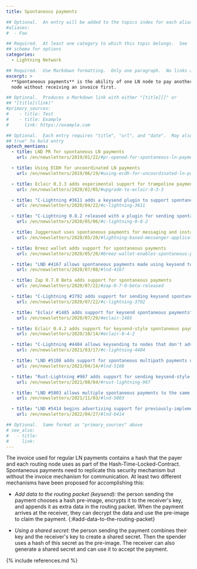 ```yaml
---
title: Spontaneous payments

## Optional.  An entry will be added to the topics index for each alias
#aliases:
#  - Foo

## Required.  At least one category to which this topic belongs.  See
## schema for options
categories:
  - Lightning Network

## Required.  Use Markdown formatting.  Only one paragraph.  No links allowed.
excerpt: >
  **Spontaneous payments** is the ability of one LN node to pay another
  node without receiving an invoice first.

## Optional.  Produces a Markdown link with either "[title][]" or
## "[title](link)"
#primary_sources:
#    - title: Test
#    - title: Example
#      link: https://example.com

## Optional.  Each entry requires "title", "url", and "date".  May also use "feature:
## true" to bold entry
optech_mentions:
  - title: LND PR for spontaneous LN payments
    url: /en/newsletters/2019/01/22/#pr-opened-for-spontaneous-ln-payments

  - title: Using ECDH for uncoordinated LN payments
    url: /en/newsletters/2019/06/19/#using-ecdh-for-uncoordinated-ln-payments

  - title: Eclair 0.3.3 adds experimental support for trampoline payments
    url: /en/newsletters/2020/02/05/#upgrade-to-eclair-0-3-3

  - title: "C-Lightning #3611 adds a keysend plugin to support spontaneous payments"
    url: /en/newsletters/2020/04/22/#c-lightning-3611

  - title: "C-Lightning 0.8.2 released with a plugin for sending spontaneous payments"
    url: /en/newsletters/2020/05/06/#c-lightning-0-8-2

  - title: Juggernaut uses spontaneous payments for messaging and instant payments"
    url: /en/newsletters/2020/05/20/#lightning-based-messenger-application-juggernaut-launches

  - title: Breez wallet adds support for spontaneous payments
    url: /en/newsletters/2020/05/20/#breez-wallet-enables-spontaneous-payments

  - title: "LND #4167 allows spontaneous payments made using keysend to be held"
    url: /en/newsletters/2020/07/08/#lnd-4167

  - title: Zap 0.7.0 Beta adds support for spontaneous payments
    url: /en/newsletters/2020/07/22/#zap-0-7-0-beta-released

  - title: "C-Lightning #3792 adds support for sending keysend spontaneous payments"
    url: /en/newsletters/2020/07/22/#c-lightning-3792

  - title: "Eclair #1485 adds support for keysend spontaneous payments"
    url: /en/newsletters/2020/07/29/#eclair-1485

  - title: Eclair 0.4.2 adds support for keysend-style spontaneous payments
    url: /en/newsletters/2020/10/14/#eclair-0-4-2

  - title: "C-Lightning #4404 allows keysending to nodes that don't advertise support"
    url: /en/newsletters/2021/03/17/#c-lightning-4404

  - title: "LND #5108 adds support for spontaneous multipath payments using AMP"
    url: /en/newsletters/2021/04/14/#lnd-5108

  - title: "Rust-Lightning #967 adds support for sending keysend-style spontaneous payments"
    url: /en/newsletters/2021/08/04/#rust-lightning-967

  - title: "LND #5803 allows multiple spontaneous payments to the same invoice"
    url: /en/newsletters/2021/11/03/#lnd-5803

  - title: "LND #5414 begins advertising support for previously-implemented keysend payments"
    url: /en/newsletters/2022/04/27/#lnd-6414

## Optional.  Same format as "primary_sources" above
# see_also:
#   - title:
#     link:
---
```

The invoice used for regular LN payments contains a hash that the
payer and each routing node uses as part of the
Hash-Time-Locked-Contract.  Spontaneous payments need to replicate
this security mechanism but without the invoice mechanism for
communication.  At least two different mechanisms have been proposed
for accomplishing this:

- *Add data to the routing packet (keysend):* the person sending the payment
  chooses a hash pre-image, encrypts it to the receiver's key, and
  appends it as extra data in the routing packet.  When the payment
  arrives at the receiver, they can decrypt the data and use the
  pre-image to claim the payment.
{:#add-data-to-the-routing-packet}

- *Using a shared secret:* the person sending the payment combines
  their key and the receiver's key to create a shared secret.  Then
  the spender uses a hash of this secret as the pre-image.  The
  receiver can also generate a shared secret and can use it to accept
  the payment.

{% include references.md %}
